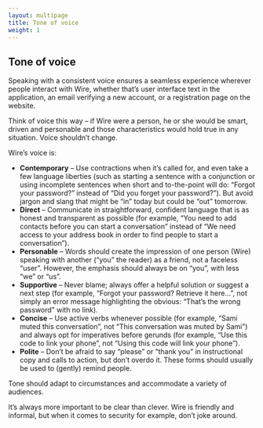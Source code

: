 ```yaml
---
layout: multipage
title: Tone of voice
weight: 1
---
```


## Tone of voice

Speaking with a consistent voice ensures a seamless experience wherever people interact with Wire, whether that’s user interface text in the application, an email verifying a new account, or a registration page on the website.

Think of voice this way – if Wire were a person, he or she would be smart, driven and personable and those characteristics would hold true in any situation. Voice shouldn’t change.

Wire’s voice is:

- **Contemporary** – Use contractions when it’s called for, and even take a few language liberties (such as starting a sentence with a conjunction or using incomplete sentences when short and to-the-point will do: “Forgot your password?” instead of “Did you forget your password?”). But avoid jargon and slang that might be “in” today but could be “out” tomorrow.
- **Direct** – Communicate in straightforward, confident language that is as honest and transparent as possible (for example, “You need to add contacts before you can start a conversation” instead of “We need access to your address book in order to find people to start a conversation”).
- **Personable** – Words should create the impression of one person (Wire) speaking with another (“you” the reader) as a friend, not a faceless “user”. However, the emphasis should always be on “you”, with less “we” or “us”.
- **Supportive** – Never blame; always offer a helpful solution or suggest a next step (for example, “Forgot your password? Retrieve it here…”, not simply an error message highlighting the obvious: “That’s the wrong password” with no link).
- **Concise** – Use active verbs whenever possible (for example, “Sami muted this conversation”, not “This conversation was muted by Sami”) and always opt for imperatives before gerunds (for example, “Use this code to link your phone”, not “Using this code will link your phone”).
- **Polite** – Don’t be afraid to say “please” or “thank you” in instructional copy and calls to action, but don’t overdo it. These forms should usually be used to (gently) remind people.

Tone should adapt to circumstances and accommodate a variety of audiences.

It’s always more important to be clear than clever. Wire is friendly and informal, but when it comes to security for example, don’t joke around.
